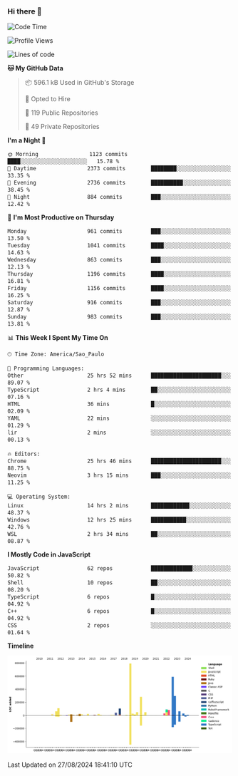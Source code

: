 ### Hi there 👋

<!--START_SECTION:waka-->
![Code Time](http://img.shields.io/badge/Code%20Time-6%2C325%20hrs%2011%20mins-blue)

![Profile Views](http://img.shields.io/badge/Profile%20Views-0-blue)

![Lines of code](https://img.shields.io/badge/From%20Hello%20World%20I%27ve%20Written-2.9%20million%20lines%20of%20code-blue)

**🐱 My GitHub Data** 

> 📦 596.1 kB Used in GitHub's Storage 
 > 
> 💼 Opted to Hire
 > 
> 📜 119 Public Repositories 
 > 
> 🔑 49 Private Repositories 
 > 
**I'm a Night 🦉** 

```text
🌞 Morning                1123 commits        ████░░░░░░░░░░░░░░░░░░░░░   15.78 % 
🌆 Daytime                2373 commits        ████████░░░░░░░░░░░░░░░░░   33.35 % 
🌃 Evening                2736 commits        ██████████░░░░░░░░░░░░░░░   38.45 % 
🌙 Night                  884 commits         ███░░░░░░░░░░░░░░░░░░░░░░   12.42 % 
```
📅 **I'm Most Productive on Thursday** 

```text
Monday                   961 commits         ███░░░░░░░░░░░░░░░░░░░░░░   13.50 % 
Tuesday                  1041 commits        ████░░░░░░░░░░░░░░░░░░░░░   14.63 % 
Wednesday                863 commits         ███░░░░░░░░░░░░░░░░░░░░░░   12.13 % 
Thursday                 1196 commits        ████░░░░░░░░░░░░░░░░░░░░░   16.81 % 
Friday                   1156 commits        ████░░░░░░░░░░░░░░░░░░░░░   16.25 % 
Saturday                 916 commits         ███░░░░░░░░░░░░░░░░░░░░░░   12.87 % 
Sunday                   983 commits         ███░░░░░░░░░░░░░░░░░░░░░░   13.81 % 
```


📊 **This Week I Spent My Time On** 

```text
🕑︎ Time Zone: America/Sao_Paulo

💬 Programming Languages: 
Other                    25 hrs 52 mins      ██████████████████████░░░   89.07 % 
TypeScript               2 hrs 4 mins        ██░░░░░░░░░░░░░░░░░░░░░░░   07.16 % 
HTML                     36 mins             █░░░░░░░░░░░░░░░░░░░░░░░░   02.09 % 
YAML                     22 mins             ░░░░░░░░░░░░░░░░░░░░░░░░░   01.29 % 
lir                      2 mins              ░░░░░░░░░░░░░░░░░░░░░░░░░   00.13 % 

🔥 Editors: 
Chrome                   25 hrs 46 mins      ██████████████████████░░░   88.75 % 
Neovim                   3 hrs 15 mins       ███░░░░░░░░░░░░░░░░░░░░░░   11.25 % 

💻 Operating System: 
Linux                    14 hrs 2 mins       ████████████░░░░░░░░░░░░░   48.37 % 
Windows                  12 hrs 25 mins      ███████████░░░░░░░░░░░░░░   42.76 % 
WSL                      2 hrs 34 mins       ██░░░░░░░░░░░░░░░░░░░░░░░   08.87 % 
```

**I Mostly Code in JavaScript** 

```text
JavaScript               62 repos            █████████████░░░░░░░░░░░░   50.82 % 
Shell                    10 repos            ██░░░░░░░░░░░░░░░░░░░░░░░   08.20 % 
TypeScript               6 repos             █░░░░░░░░░░░░░░░░░░░░░░░░   04.92 % 
C++                      6 repos             █░░░░░░░░░░░░░░░░░░░░░░░░   04.92 % 
CSS                      2 repos             ░░░░░░░░░░░░░░░░░░░░░░░░░   01.64 % 
```



**Timeline**

![Lines of Code chart](https://raw.githubusercontent.com/jampow/jampow/master/assets/bar_graph.png)


 Last Updated on 27/08/2024 18:41:10 UTC
<!--END_SECTION:waka-->
